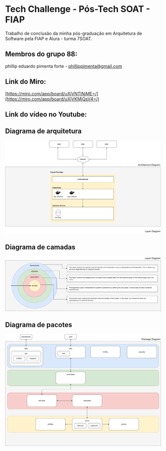 # Tech Challenge - Pós-Tech SOAT - FIAP

Trabalho de conclusão da minha pós-graduação em Arquitetura de Software pela FIAP e Alura - turma 7SOAT.

## Membros do grupo 88:
phillip eduardo pimenta forte - phillippimenta@gmail.com

## Link do Miro:
[https://miro.com/app/board/uXjVNTlNjME=/](https://miro.com/app/board/uXjVKMjQsV4=/)

## Link do vídeo no Youtube:

## Diagrama de arquitetura
![](https://github.com/phillippimenta/pos-tech-fiap-alura/blob/main/documentacao/imagens/architecture-diagram.png)

## Diagrama de camadas
![](https://github.com/phillippimenta/pos-tech-fiap-alura/blob/main/documentacao/imagens/layer-diagram.png)

## Diagrama de pacotes
![](https://github.com/phillippimenta/pos-tech-fiap-alura/blob/main/documentacao/imagens/package-diagram.png)